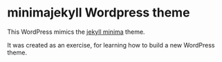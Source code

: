 # minimajekyll Wordpress theme

This WordPress mimics the [jekyll minima](https://github.com/jekyll/minima) theme. 

It was created as an exercise, for learning how to build a new WordPress theme.
